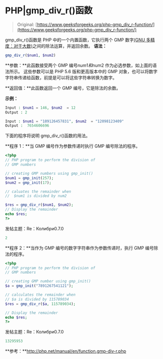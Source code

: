# PHP|gmp_div_r()函数

> Original: [https://www.geeksforgeeks.org/php-gmp_div_r-function/](https://www.geeksforgeeks.org/php-gmp_div_r-function/)

gmp_div_r()函数是 PHP 中的一个内置函数，它执行两个 GMP 数字[(GNU 多精度：对于大数)](https://en.wikipedia.org/wiki/GNU_Multiple_Precision_Arithmetic_Library)之间的除法运算，并返回余数。
**语法：**

```php
gmp_div_r($num1, $num2)
```

**参数：**此函数接受两个 GMP 编号$num1 和$num2 作为必选参数，如上面的语法所示。 这些参数可以是 PHP 5.6 版和更高版本中的 GMP 对象，也可以将数字字符串传递给函数，前提是可以将这些字符串转换为数字。

**返回值：**此函数返回一个 GMP 编号，它是除法的余数。

**示例：**

```php
Input : $num1 = 146, $num2  = 12
Output : 2

Input : $num1 = "189126457831", $num2  = "12098123409"
Output :  7654606696

```

下面的程序将说明 gmp_div_r()函数的用法。

**程序 1：**当 GMP 编号作为参数传递时执行 GMP 编号除法的程序。

```php
<?php
// PHP program to perform the division of
// GMP numbers

// creating GMP numbers using gmp_init()
$num1 = gmp_init(257);
$num2 = gmp_init(17);

// caluates the remainder when 
//  $num1 is divided by num2

$res = gmp_div_r($num1, $num2);
// Display the remainder
echo $res;
?>
```

发帖主题：Re：Колибри0.7.0

```php
2
```

**程序 2：**当作为 GMP 编号的数字字符串作为参数传递时，执行 GMP 编号除法的程序。

```php
<?php
// PHP program to perform the division of
// GMP numbers

// creating GMP number using gmp_init()
$a = gmp_init("7891267541121");

// calculates the remainder when 
// $a is divided by 115789034
$res = gmp_div_r($a, 115789034);

// Display the remainder
echo $res;
?>
```

发帖主题：Re：Колибри0.7.0

```php
13295953
```

**参考：**http://php.net/manual/en/function.gmp-div-r.php